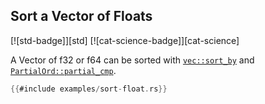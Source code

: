 ## Sort a Vector of Floats 

[![std-badge]][std] [![cat-science-badge]][cat-science]

A Vector of f32 or f64 can be sorted with [`vec::sort_by`] and [`PartialOrd::partial_cmp`].

```rust
{{#include examples/sort-float.rs}}
```

[`vec::sort_by`]: https://doc.rust-lang.org/std/primitive.slice.html#method.sort_by
[`PartialOrd::partial_cmp`]: https://doc.rust-lang.org/std/cmp/trait.PartialOrd.html#tymethod.partial_cmp

